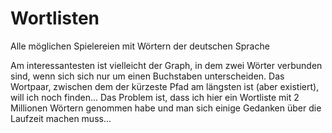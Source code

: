# Wortlisten
Alle möglichen Spielereien mit Wörtern der deutschen Sprache

Am interessantesten ist vielleicht der Graph, in dem zwei Wörter verbunden sind, wenn sich sich nur um einen Buchstaben unterscheiden. Das Wortpaar, zwischen dem der kürzeste Pfad am längsten ist (aber existiert), will ich noch finden... Das Problem ist, dass ich hier ein Wortliste mit 2 Millionen Wörtern genommen habe und man sich einige Gedanken über die Laufzeit machen muss...
